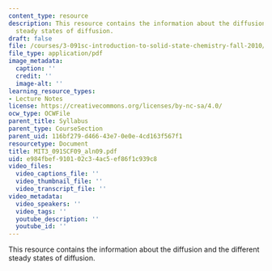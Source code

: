 ```yaml
---
content_type: resource
description: This resource contains the information about the diffusion and the different
  steady states of diffusion.
draft: false
file: /courses/3-091sc-introduction-to-solid-state-chemistry-fall-2010/e984fbef910102c34ac5ef86f1c939c8_MIT3_091SCF09_aln09.pdf
file_type: application/pdf
image_metadata:
  caption: ''
  credit: ''
  image-alt: ''
learning_resource_types:
- Lecture Notes
license: https://creativecommons.org/licenses/by-nc-sa/4.0/
ocw_type: OCWFile
parent_title: Syllabus
parent_type: CourseSection
parent_uid: 116bf279-d466-43e7-0e0e-4cd163f567f1
resourcetype: Document
title: MIT3_091SCF09_aln09.pdf
uid: e984fbef-9101-02c3-4ac5-ef86f1c939c8
video_files:
  video_captions_file: ''
  video_thumbnail_file: ''
  video_transcript_file: ''
video_metadata:
  video_speakers: ''
  video_tags: ''
  youtube_description: ''
  youtube_id: ''
---
```

This resource contains the information about the diffusion and the different steady states of diffusion.